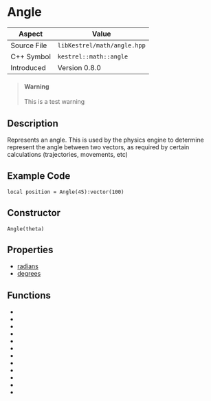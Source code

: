 # Angle
| Aspect | Value |
| --- | --- |
| Source File | `libKestrel/math/angle.hpp` |
| C++ Symbol | `kestrel::math::angle` |
| Introduced | Version 0.8.0 |
> #### Warning
> This is a test warning
## Description
Represents an angle.
This is used by the physics engine to determine represent the angle between two vectors,
as required by certain calculations (trajectories, movements, etc)
## Example Code
```
local position = Angle(45):vector(100)
```
## Constructor
```
Angle(theta)
```
## Properties

 - [radians](radians.md)
 - [degrees](degrees.md)

## Functions

 - [](sin.md)
 - [](isOpposing.md)
 - [](normalize.md)
 - [](cos.md)
 - [](rotated.md)
 - [](vector.md)
 - [](subtractAngularDifference.md)
 - [](addAngularDifference.md)
 - [](isEqual.md)
 - [](fsin.md)
 - [](opposite.md)
 - [](fcos.md)


